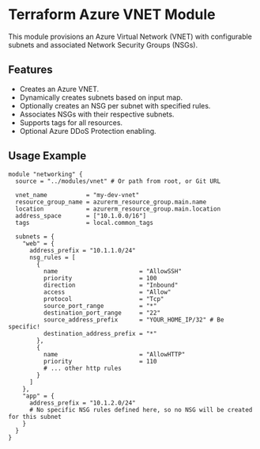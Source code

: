 # Terraform Azure VNET Module

This module provisions an Azure Virtual Network (VNET) with configurable subnets and associated Network Security Groups (NSGs).

## Features

- Creates an Azure VNET.
- Dynamically creates subnets based on input map.
- Optionally creates an NSG per subnet with specified rules.
- Associates NSGs with their respective subnets.
- Supports tags for all resources.
- Optional Azure DDoS Protection enabling.

## Usage Example

```hcl
module "networking" {
  source = "../modules/vnet" # Or path from root, or Git URL

  vnet_name           = "my-dev-vnet"
  resource_group_name = azurerm_resource_group.main.name
  location            = azurerm_resource_group.main.location
  address_space       = ["10.1.0.0/16"]
  tags                = local.common_tags

  subnets = {
    "web" = {
      address_prefix = "10.1.1.0/24"
      nsg_rules = [
        {
          name                       = "AllowSSH"
          priority                   = 100
          direction                  = "Inbound"
          access                     = "Allow"
          protocol                   = "Tcp"
          source_port_range          = "*"
          destination_port_range     = "22"
          source_address_prefix      = "YOUR_HOME_IP/32" # Be specific!
          destination_address_prefix = "*"
        },
        {
          name                       = "AllowHTTP"
          priority                   = 110
          # ... other http rules
        }
      ]
    },
    "app" = {
      address_prefix = "10.1.2.0/24"
      # No specific NSG rules defined here, so no NSG will be created for this subnet
    }
  }
}